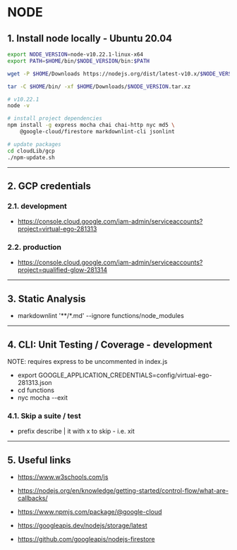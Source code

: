 # NODE

## 1. Install node locally - Ubuntu 20.04

```bash
export NODE_VERSION=node-v10.22.1-linux-x64
export PATH=$HOME/bin/$NODE_VERSION/bin:$PATH

wget -P $HOME/Downloads https://nodejs.org/dist/latest-v10.x/$NODE_VERSION.tar.xz

tar -C $HOME/bin/ -xf $HOME/Downloads/$NODE_VERSION.tar.xz

# v10.22.1
node -v

# install project dependencies
npm install -g express mocha chai chai-http nyc md5 \
    @google-cloud/firestore markdownlint-cli jsonlint

# update packages
cd cloudLib/gcp
./npm-update.sh
```

---

## 2. GCP credentials

### 2.1. development

* <https://console.cloud.google.com/iam-admin/serviceaccounts?project=virtual-ego-281313>

### 2.2. production

* <https://console.cloud.google.com/iam-admin/serviceaccounts?project=qualified-glow-281314>

---

## 3. Static Analysis

* markdownlint '**/*.md' --ignore functions/node_modules

---

## 4. CLI: Unit Testing / Coverage - development

NOTE: requires express to be uncommented in index.js

* export GOOGLE_APPLICATION_CREDENTIALS=config/virtual-ego-281313.json
* cd functions
* nyc mocha --exit

### 4.1. Skip a suite / test

* prefix describe | it with x to skip - i.e. xit

---

## 5. Useful links

* <https://www.w3schools.com/js>

* <https://nodejs.org/en/knowledge/getting-started/control-flow/what-are-callbacks/>

* <https://www.npmjs.com/package/@google-cloud>

* <https://googleapis.dev/nodejs/storage/latest>

* <https://github.com/googleapis/nodejs-firestore>
